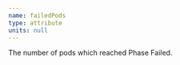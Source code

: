 ```yaml
---
name: failedPods
type: attribute
units: null
---
```


The number of pods which reached Phase Failed.
